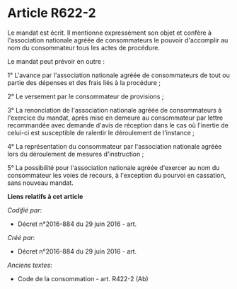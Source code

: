 # Article R622-2

Le mandat est écrit. Il mentionne expressément son objet et confère à l'association nationale agréée de consommateurs le
pouvoir d'accomplir au nom du consommateur tous les actes de procédure.

Le mandat peut prévoir en outre :

1° L'avance par l'association nationale agréée de consommateurs de tout ou partie des dépenses et des frais liés à la
procédure ;

2° Le versement par le consommateur de provisions ;

3° La renonciation de l'association nationale agréée de consommateurs à l'exercice du mandat, après mise en demeure au
consommateur par lettre recommandée avec demande d'avis de réception dans le cas où l'inertie de celui-ci est susceptible de
ralentir le déroulement de l'instance ;

4° La représentation du consommateur par l'association nationale agréée lors du déroulement de mesures d'instruction ;

5° La possibilité pour l'association nationale agréée d'exercer au nom du consommateur les voies de recours, à l'exception du
pourvoi en cassation, sans nouveau mandat.

**Liens relatifs à cet article**

_Codifié par_:

  - Décret n°2016-884 du 29 juin 2016 - art.

_Créé par_:

  - Décret n°2016-884 du 29 juin 2016 - art.

_Anciens textes_:

  - Code de la consommation - art. R422-2 (Ab)
